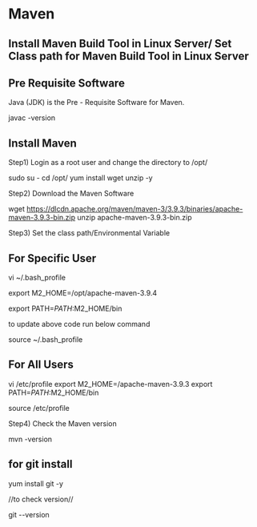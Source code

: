 # Maven
Install Maven Build Tool in Linux Server/ Set Class path for Maven Build Tool in Linux Server
-------------------------------------------------------------------------------------------------------------------------

Pre Requisite Software
-----------------------------
Java (JDK) is the Pre - Requisite Software for Maven.

javac -version

Install Maven
------------------
Step1) Login as a root user and change the directory to /opt/

sudo su -
cd /opt/
yum install wget unzip -y

Step2) Download the Maven Software

wget https://dlcdn.apache.org/maven/maven-3/3.9.3/binaries/apache-maven-3.9.3-bin.zip
unzip apache-maven-3.9.3-bin.zip


Step3) Set the class path/Environmental Variable

For Specific User
----------------------
vi ~/.bash_profile

export M2_HOME=/opt/apache-maven-3.9.4

export PATH=$PATH:$M2_HOME/bin

to update above code run below command

source ~/.bash_profile

For All Users
---------------------- 
vi /etc/profile
export M2_HOME=/apache-maven-3.9.3
export PATH=$PATH:$M2_HOME/bin

source /etc/profile

Step4) Check the Maven version

mvn -version

for git install
-------------------------
yum install git -y

   //to check version//
   
git --version
